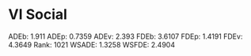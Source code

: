 # VI Social

ADEb: 1.911
ADEp: 0.7359
ADEv: 2.393
FDEb: 3.6107
FDEp: 1.4191
FDEv: 4.3649
Rank: 1021
WSADE: 1.3258
WSFDE: 2.4904